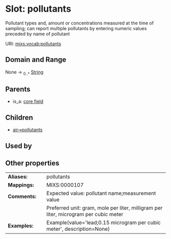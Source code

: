 
# Slot: pollutants


Pollutant types and, amount or concentrations measured at the time of sampling; can report multiple pollutants by entering numeric values preceded by name of pollutant

URI: [mixs.vocab:pollutants](https://w3id.org/mixs/vocab/pollutants)


## Domain and Range

None &#8594;  <sub>0..\*</sub> [String](types/String.md)

## Parents

 *  is_a: [core field](core_field.md)

## Children

 *  [air➞pollutants](air_pollutants.md)

## Used by


## Other properties

|  |  |  |
| --- | --- | --- |
| **Aliases:** | | pollutants |
| **Mappings:** | | MIXS:0000107 |
| **Comments:** | | Expected value: pollutant name;measurement value |
|  | | Preferred unit: gram, mole per liter, milligram per liter, microgram per cubic meter |
| **Examples:** | | Example(value='lead;0.15 microgram per cubic meter', description=None) |

